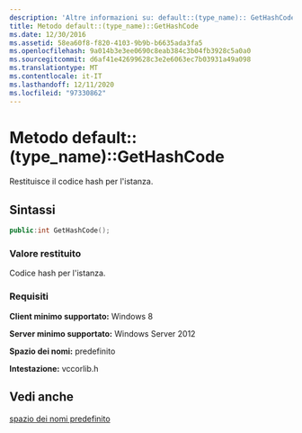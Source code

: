 ```yaml
---
description: 'Altre informazioni su: default::(type_name):: GetHashCode Method'
title: Metodo default::(type_name)::GetHashCode
ms.date: 12/30/2016
ms.assetid: 58ea60f8-f820-4103-9b9b-b6635ada3fa5
ms.openlocfilehash: 9a014b3e3ee0690c8eab384c3b04fb3928c5a0a0
ms.sourcegitcommit: d6af41e42699628c3e2e6063ec7b03931a49a098
ms.translationtype: MT
ms.contentlocale: it-IT
ms.lasthandoff: 12/11/2020
ms.locfileid: "97330862"
---
```

# <a name="defaulttype_namegethashcode-method"></a>Metodo default::(type_name)::GetHashCode

Restituisce il codice hash per l'istanza.

## <a name="syntax"></a>Sintassi

```cpp
public:int GetHashCode();
```

### <a name="return-value"></a>Valore restituito

Codice hash per l'istanza.

### <a name="requirements"></a>Requisiti

**Client minimo supportato:** Windows 8

**Server minimo supportato:** Windows Server 2012

**Spazio dei nomi:** predefinito

**Intestazione:** vccorlib.h

## <a name="see-also"></a>Vedi anche

[spazio dei nomi predefinito](../cppcx/default-namespace.md)
